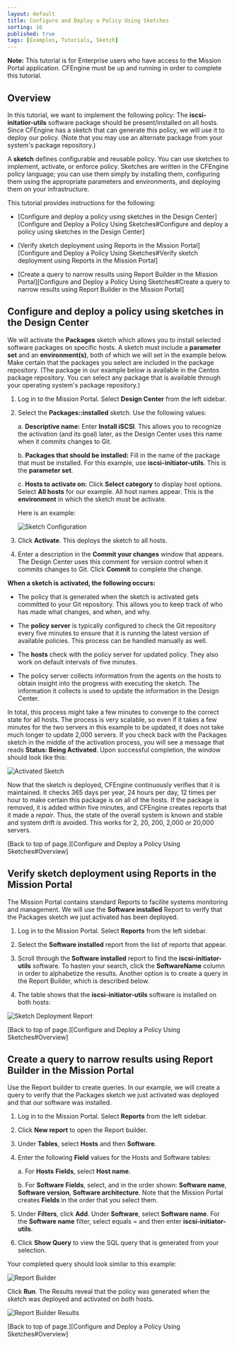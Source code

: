 ```yaml
---
layout: default
title: Configure and Deploy a Policy Using Sketches
sorting: 16
published: true
tags: [Examples, Tutorials, Sketch]
---
```

**Note:** This tutorial is for Enterprise users who have access to the Mission Portal
application. CFEngine must be up and running in order to complete this
tutorial.

## Overview
In this tutorial, we want to implement the following policy: The **iscsi-initatior-utils** software package
should be present/installed on all hosts. Since CFEngine has a sketch that can generate this
policy, we will use it to deploy our policy. (Note that you may use an alternate package from your
system's package repository.)

A **sketch** defines configurable and reusable policy. You can use sketches to implement,
activate, or enforce policy. Sketches are written in the CFEngine
policy language; you can use them simply by installing them, configuring them
using the appropriate parameters and environments, and deploying them on your infrastructure.

This tutorial provides instructions for the following:

* [Configure and deploy a policy using sketches in the Design Center][Configure and Deploy a Policy Using Sketches#Configure and deploy a policy using sketches in the Design Center]

* [Verify sketch deployment using Reports in the Mission Portal][Configure and Deploy a Policy Using Sketches#Verify sketch deployment using Reports in the Mission Portal]

* [Create a query to narrow results using Report Builder in the Mission Portal][Configure and Deploy a Policy Using Sketches#Create a query to narrow results using Report Builder in the Mission Portal]


## Configure and deploy a policy using sketches in the Design Center
We will activate the **Packages** sketch which allows you to install selected software
packages on specific hosts. A sketch must include a **parameter set** and an **environment(s)**, both of which
we will set in the example below. Make certain that the packages you select are included in the
package repository. (The package in our example below is available in the Centos package repository. You
can select any package that is available through your operating system's package repository.)

1. Log in to the Mission Portal. Select **Design Center** from the left sidebar.

2. Select the **Packages::installed** sketch. Use the following values:

	a. **Descriptive name:** Enter **Install iSCSI**. This allows you to recognize the activation
   (and its goal) later, as the Design Center uses this name when it commits changes to Git.

	b. **Packages that should be installed:** Fill in the name of the package that must be installed.
   For this example, use **iscsi-initiator-utils**. This is the **parameter set**.

	c. **Hosts to activate on:** Click **Select category** to display host options. Select **All hosts**
   for our example. All host names appear. This is the **environment** in which the sketch
   must be activate.

   Here is an example:

   ![Sketch Configuration](Sketch.png)

3. Click **Activate**. This deploys the sketch to all hosts.

4. Enter a description in the **Commit your changes** window that appears. The Design Center
   uses this comment for version control when it commits changes to Git.
   Click **Commit** to complete the change.

**When a sketch is activated, the following occurs:**

* The policy that is generated when the sketch is activated gets committed to your Git repository.
This allows you to keep track of who has made what changes, and when, and why.

* The **policy server** is typically configured to check the Git repository every five minutes to ensure
that it is running the latest version of available policies. This process can be handled manually as well.

* The **hosts** check with the policy server for updated policy. They also work on default intervals of five minutes.

* The policy server collects information from the agents on the hosts to obtain insight
   into the progress with executing the sketch. The information it collects is used to update
   the information in the Design Center.

In total, this process might take a few minutes to converge to the correct state for all hosts.
The process is very scalable, so even if it takes a few minutes for the two servers in this
example to be updated, it does not take much longer to update 2,000 servers.
If you check back with the Packages sketch in the middle of the activation process, you will
see a message that reads **Status: Being Activated**. Upon successful completion, the window
should look like this:

![Activated Sketch](Activated-sketch.png)

Now that the sketch is deployed, CFEngine continuously verifies that it is maintained. It checks
365 days per year, 24 hours per day, 12 times per hour to make certain this package is on all of the hosts.
If the package is removed, it is added within five minutes, and CFEngine creates reports that it
made a _repair_. Thus, the state of the overall system is known and stable and system drift is avoided.
This works for 2, 20, 200, 2,000 or 20,000 servers.

[Back to top of page.][Configure and Deploy a Policy Using Sketches#Overview]

## Verify sketch deployment using Reports in the Mission Portal
The Mission Portal contains standard Reports to facilite systems monitoring and management. We
will use the **Software installed** Report to verify that the Packages sketch we just activated
has been deployed.

1. Log in to the Mission Portal. Select **Reports** from the left sidebar.

2. Select the **Software installed** report from the list of reports that appear.

3. Scroll through the **Software installed** report to find the **iscsi-initiator-utils** software. To hasten your search,
   click the **SoftwareName** column in order to alphabetize the results. Another option is to
   create a query in the Report Builder, which is described below.

4. The table shows that the **iscsi-initiator-utils** software is installed on both hosts:

![Sketch Deployment Report](Report.png)


[Back to top of page.][Configure and Deploy a Policy Using Sketches#Overview]

## Create a query to narrow results using Report Builder in the Mission Portal
Use the Report builder to create queries. In our example, we will create a query to verify that the
Packages sketch we just activated was deployed and that our software was installed.

1. Log in to the Mission Portal. Select **Reports** from the left sidebar.

2. Click **New report** to open the Report builder.

3. Under **Tables**, select **Hosts** and then **Software**.

4. Enter the following **Field** values for the Hosts and Software tables:

	a. For **Hosts** **Fields**, select **Host name**.

	b. For **Software** **Fields**, select, and in the order shown: **Software name**,
   **Software version**, **Software architecture**. Note that the Mission Portal creates **Fields** in
   the order that you select them.

5. Under **Filters**, click **Add**. Under **Software**, select **Software name**.
   For the **Software name** filter, select equals = and then enter **iscsi-initiator-utils**.

6. Click **Show Query** to view the SQL query that is generated from your selection.

Your completed query should look similar to this example:

![Report Builder](Report-builder.png)


Click **Run**. The Results reveal that the policy was generated when the sketch was deployed and activated on both hosts.

![Report Builder Results](Report-builder-results.png)

[Back to top of page.][Configure and Deploy a Policy Using Sketches#Overview]
